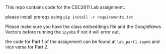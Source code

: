This repo contains code for the CSC2611 Lab assignment. 

please install prereqs using `pip install -r requirements.txt`

Please make sure you have the class embeddings file and the GoogleNews Vectors before running the `ipynb`s if not it will error out. 

the code for Part 1 of the assignment can be found at `lab_part1.ipynb` and vice versa for Part 2.